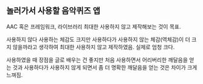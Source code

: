 ## 놀러가서 사용할 음악퀴즈 앱

AAC 혹은 프레임워크, 라이브러리 최대한 사용하지 않고 제작해보는 것이 목표.

사용하지 않다 사용하는 체감도 크지만 사용하다가 사용하지 않는 체감(역체감)이 더 크지 않을까라고 생각하여 최대한 사용하지 않고 제작하였음. 실제로 엄청 크다.

사용하였을 때 장점을 글로 배우는 건 좋지만 처음 사용하면서 어리버리한 깨달음을 얻는 것과 사용하다가 사용하지 않게 되면서 좀 더 명확한 깨달음을 얻는 것은 차이가 크게 느껴짐.

